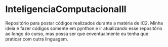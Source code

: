 # InteligenciaComputacionalII
Repositório para postar códigos realizados durante a matéria de IC2.
Minha ideia é fazer códigos somente em pynthon e ir atualizando esse repositório ao longo do curso, mas possa ser que enventualmente eu tenha que praticar com outra linguagem.
